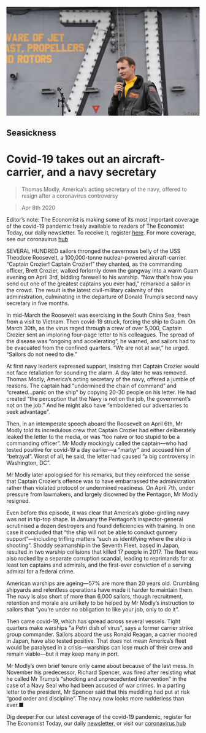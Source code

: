 ![](./images/20200411_USP002.jpg)

## Seasickness

# Covid-19 takes out an aircraft-carrier, and a navy secretary

> Thomas Modly, America’s acting secretary of the navy, offered to resign after a coronavirus controversy

> Apr 8th 2020

Editor’s note: The Economist is making some of its most important coverage of the covid-19 pandemic freely available to readers of The Economist Today, our daily newsletter. To receive it, register [here](https://www.economist.com//newslettersignup). For more coverage, see our coronavirus [hub](https://www.economist.com//coronavirus)

SEVERAL HUNDRED sailors thronged the cavernous belly of the USS Theodore Roosevelt, a 100,000-tonne nuclear-powered aircraft-carrier. “Captain Crozier! Captain Crozier!” they chanted, as the commanding officer, Brett Crozier, walked forlornly down the gangway into a warm Guam evening on April 3rd, bidding farewell to his warship. “Now that’s how you send out one of the greatest captains you ever had,” remarked a sailor in the crowd. The result is the latest civil-military calamity of this administration, culminating in the departure of Donald Trump’s second navy secretary in five months.

In mid-March the Roosevelt was exercising in the South China Sea, fresh from a visit to Vietnam. Then covid-19 struck, forcing the ship to Guam. On March 30th, as the virus raged through a crew of over 5,000, Captain Crozier sent an imploring four-page letter to his colleagues. The spread of the disease was “ongoing and accelerating”, he warned, and sailors had to be evacuated from the confined quarters. “We are not at war,” he urged. “Sailors do not need to die.”

At first navy leaders expressed support, insisting that Captain Crozier would not face retaliation for sounding the alarm. A day later he was removed. Thomas Modly, America’s acting secretary of the navy, offered a jumble of reasons. The captain had “undermined the chain of command” and “created…panic on the ship” by copying 20-30 people on his letter. He had created “the perception that the Navy is not on the job, the government’s not on the job.” And he might also have “emboldened our adversaries to seek advantage”.

Then, in an intemperate speech aboard the Roosevelt on April 6th, Mr Modly told its incredulous crew that Captain Crozier had either deliberately leaked the letter to the media, or was “too naive or too stupid to be a commanding officer”. Mr Modly mockingly called the captain—who had tested positive for covid-19 a day earlier—a “martyr” and accused him of “betrayal”. Worst of all, he said, the letter had caused “a big controversy in Washington, DC”.

Mr Modly later apologised for his remarks, but they reinforced the sense that Captain Crozier’s offence was to have embarrassed the administration rather than violated protocol or undermined readiness. On April 7th, under pressure from lawmakers, and largely disowned by the Pentagon, Mr Modly resigned.

Even before this episode, it was clear that America’s globe-girdling navy was not in tip-top shape. In January the Pentagon’s inspector-general scrutinised a dozen destroyers and found deficiencies with training. In one case it concluded that “the ship will not be able to conduct gunnery support”—including trifling matters “such as identifying where the ship is shooting”. Shoddy seamanship in the Seventh Fleet, based in Japan, resulted in two warship collisions that killed 17 people in 2017. The fleet was also rocked by a separate corruption scandal, leading to reprimands for at least ten captains and admirals, and the first-ever conviction of a serving admiral for a federal crime.

American warships are ageing—57% are more than 20 years old. Crumbling shipyards and relentless operations have made it harder to maintain them. The navy is also short of more than 6,000 sailors, though recruitment, retention and morale are unlikely to be helped by Mr Modly’s instruction to sailors that “you’re under no obligation to like your job, only to do it”.

Then came covid-19, which has spread across several vessels. Tight quarters make warships “a Petri dish of virus”, says a former carrier strike group commander. Sailors aboard the uss Ronald Reagan, a carrier moored in Japan, have also tested positive. That does not mean America’s fleet would be paralysed in a crisis—warships can lose much of their crew and remain viable—but it may keep many in port.

Mr Modly’s own brief tenure only came about because of the last mess. In November his predecessor, Richard Spencer, was fired after resisting what he called Mr Trump’s “shocking and unprecedented intervention” in the case of a Navy Seal who had been accused of war crimes. In a parting letter to the president, Mr Spencer said that this meddling had put at risk “good order and discipline”. The navy now looks more rudderless than ever.■

Dig deeper:For our latest coverage of the covid-19 pandemic, register for The Economist Today, our daily [newsletter](https://www.economist.com//newslettersignup), or visit our [coronavirus hub](https://www.economist.com//coronavirus)